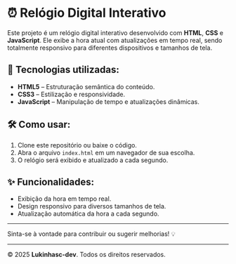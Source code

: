 # ⏰ Relógio Digital Interativo

Este projeto é um relógio digital interativo desenvolvido com **HTML**, **CSS** e **JavaScript**. Ele exibe a hora atual com atualizações em tempo real, sendo totalmente responsivo para diferentes dispositivos e tamanhos de tela.

## 🚀 Tecnologias utilizadas:

- **HTML5** – Estruturação semântica do conteúdo.
- **CSS3** – Estilização e responsividade.
- **JavaScript** – Manipulação de tempo e atualizações dinâmicas.

## 🛠️ Como usar:

1. Clone este repositório ou baixe o código.
2. Abra o arquivo `index.html` em um navegador de sua escolha.
3. O relógio será exibido e atualizado a cada segundo.

## ✨ Funcionalidades:

- Exibição da hora em tempo real.
- Design responsivo para diversos tamanhos de tela.
- Atualização automática da hora a cada segundo.

---

Sinta-se à vontade para contribuir ou sugerir melhorias! 💡

---

© 2025 **Lukinhasc-dev**. Todos os direitos reservados.
